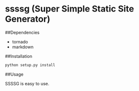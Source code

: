# ssssg (Super Simple Static Site Generator)

##Dependencies

* tornado
* markdown

##Installation

```python
python setup.py install
```


##Usage

SSSSG is easy to use. 